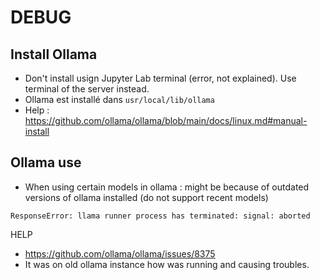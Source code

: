 # DEBUG

## Install Ollama
- Don't install usign Jupyter Lab terminal (error, not explained). Use terminal of the server instead.
- Ollama est installé dans ```usr/local/lib/ollama```
- Help : https://github.com/ollama/ollama/blob/main/docs/linux.md#manual-install

## Ollama use
* When using certain models in ollama : might be because of outdated versions of ollama installed (do not support recent models)
```
ResponseError: llama runner process has terminated: signal: aborted 
```
HELP
* https://github.com/ollama/ollama/issues/8375
* It was on old ollama instance how was running and causing troubles.

